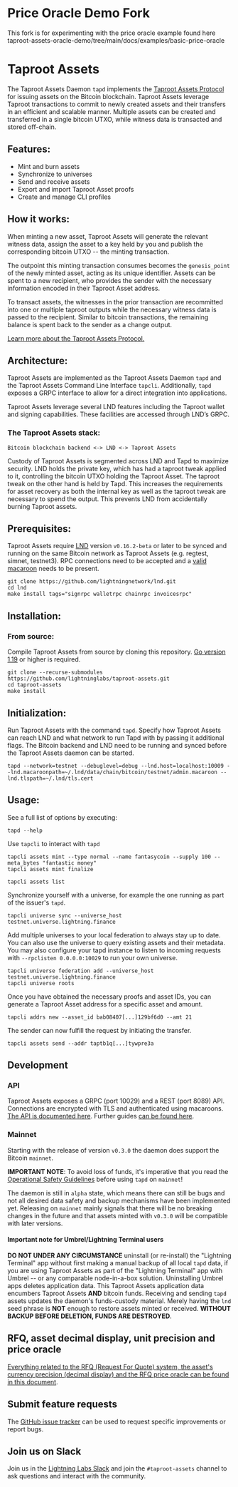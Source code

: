 # Price Oracle Demo Fork

This fork is for experimenting with the price oracle example found here 
taproot-assets-oracle-demo/tree/main/docs/examples/basic-price-oracle 


# Taproot Assets

The Taproot Assets Daemon `tapd` implements the [Taproot Assets Protocol](https://github.com/Roasbeef/bips/blob/bip-tap/bip-tap.mediawiki) for issuing assets on the Bitcoin blockchain. Taproot Assets leverage Taproot transactions to commit to newly created assets and their transfers in an efficient and scalable manner. Multiple assets can be created and transferred in a single bitcoin UTXO, while witness data is transacted and stored off-chain.

## Features:

- Mint and burn assets
- Synchronize to universes
- Send and receive assets
- Export and import Taproot Asset proofs
- Create and manage CLI profiles

## How it works:

When minting a new asset, Taproot Assets will generate the relevant witness data, assign the asset to a key held by you and publish the corresponding bitcoin UTXO -- the minting transaction. 

The outpoint this minting transaction consumes becomes the `genesis_point` of the newly minted asset, acting as its unique identifier. Assets can be spent to a new recipient, who provides the sender with the necessary information encoded in their Taproot Asset address.

To transact assets, the witnesses in the prior transaction are recommitted into one or multiple taproot outputs while the necessary witness data is passed to the recipient. Similar to bitcoin transactions, the remaining balance is spent back to the sender as a change output.

[Learn more about the Taproot Assets Protocol.](https://docs.lightning.engineering/the-lightning-network/taproot-assets)

## Architecture:

Taproot Assets are implemented as the Taproot Assets Daemon `tapd` and the Taproot Assets Command Line Interface `tapcli`. Additionally, `tapd` exposes a GRPC interface to allow for a direct integration into applications.

Taproot Assets leverage several LND features including the Taproot wallet and signing capabilities. These facilities are accessed through LND’s GRPC.

### The Taproot Assets stack:

`Bitcoin blockchain backend <-> LND <-> Taproot Assets`

Custody of Taproot Assets is segmented across LND and Tapd to maximize security. LND holds the private key, which has had a taproot tweak applied to it, controlling the bitcoin UTXO holding the Taproot Asset. The taproot tweak on the other hand is held by Tapd. This increases the requirements for asset recovery as both the internal key as well as the taproot tweak are necessary to spend the output. This prevents LND from accidentally burning Taproot assets.

## Prerequisites:

Taproot Assets require [LND](https://github.com/lightningnetwork/lnd/) version `v0.16.2-beta` or later to be synced and running on the same Bitcoin network as Taproot Assets (e.g. regtest, simnet, testnet3). RPC connections need to be accepted and a [valid macaroon](https://docs.lightning.engineering/lightning-network-tools/lnd/macaroons) needs to be present.

```shell
git clone https://github.com/lightningnetwork/lnd.git
cd lnd 
make install tags="signrpc walletrpc chainrpc invoicesrpc"
```

## Installation:

### From source:

Compile Taproot Assets from source by cloning this repository. [Go version 1.19](https://go.dev/dl/) or higher is required.

```shell
git clone --recurse-submodules https://github.com/lightninglabs/taproot-assets.git
cd taproot-assets
make install
```

## Initialization:

Run Taproot Assets with the command `tapd`. Specify how Taproot Assets can reach LND and what network to run Tapd with by passing it additional flags. The Bitcoin backend and LND need to be running and synced before the Taproot Assets daemon can be started.


```shell
tapd --network=testnet --debuglevel=debug --lnd.host=localhost:10009 --lnd.macaroonpath=~/.lnd/data/chain/bitcoin/testnet/admin.macaroon --lnd.tlspath=~/.lnd/tls.cert
```

## Usage:

See a full list of options by executing:

```shell
tapd --help
```

Use `tapcli` to interact with `tapd`

```shell
tapcli assets mint --type normal --name fantasycoin --supply 100 --meta_bytes "fantastic money"
tapcli assets mint finalize
```

```shell
tapcli assets list
```

Synchronize yourself with a universe, for example the one running as part of the issuer's `tapd`.

```shell
tapcli universe sync --universe_host testnet.universe.lightning.finance
```

Add multiple universes to your local federation to always stay up to date. You can also use the universe to query existing assets and their metadata. You may also configure your tapd instance to listen to incoming requests with `--rpclisten 0.0.0.0:10029` to run your own universe.

```shell
tapcli universe federation add --universe_host testnet.universe.lightning.finance
tapcli universe roots
```

Once you have obtained the necessary proofs and asset IDs, you can generate a Taproot Asset address for a specific asset and amount.

```shell
tapcli addrs new --asset_id bab08407[...]129bf6d0 --amt 21
```

The sender can now fulfill the request by initiating the transfer.

```shell
tapcli assets send --addr taptb1q[...]tywpre3a
```
## Development

### API

Taproot Assets exposes a GRPC (port 10029) and a REST (port 8089) API. Connections are encrypted with TLS and authenticated using macaroons. [The API is documented here](https://lightning.engineering/api-docs/api/taproot-assets/). Further guides [can be found here](https://docs.lightning.engineering/lightning-network-tools/taproot-assets).

### Mainnet

Starting with the release of version `v0.3.0` the daemon does support the
Bitcoin `mainnet`.

**IMPORTANT NOTE**: To avoid loss of funds, it's imperative that you read the
[Operational Safety Guidelines](docs/safety.md) before using `tapd` on
`mainnet`!

The daemon is still in `alpha` state, which means there can still be bugs and
not all desired data safety and backup mechanisms have been implemented yet.
Releasing on `mainnet` mainly signals that there will be no breaking changes in
the future and that assets minted with `v0.3.0` will be compatible with later
versions.

#### Important note for Umbrel/Lightning Terminal users

**DO NOT UNDER ANY CIRCUMSTANCE** uninstall (or re-install) the "Lightning
Terminal" app without first making a manual backup of all local `tapd` data,
if you are using Taproot Assets as part of the "Lightning Terminal" app with
Umbrel -- or any comparable node-in-a-box solution.  Uninstalling Umbrel apps
deletes application data. This Taproot Assets application data encumbers
Taproot Assets **AND** bitcoin funds. Receiving and sending `tapd` assets
updates the daemon's funds-custody material. Merely having the `lnd` seed phrase
is **NOT** enough to restore assets minted or received.
**WITHOUT BACKUP BEFORE DELETION, FUNDS ARE DESTROYED**.

## RFQ, asset decimal display, unit precision and price oracle

[Everything related to the RFQ (Request For Quote) system, the asset's currency
precision (decimal display) and the RFQ price oracle can be found in this
document](./docs/rfq-and-decimal-display.md). 

## Submit feature requests

The [GitHub issue tracker](https://github.com/lightninglabs/taproot-assets/issues) can be used to request specific improvements or report bugs.

## Join us on Slack

Join us in the [Lightning Labs Slack](https://lightning.engineering/slack.html) and join the `#taproot-assets` channel to ask questions and interact with the community.

